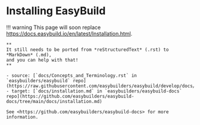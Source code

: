 # Installing EasyBuild

!!! warning
    This page will soon replace <https://docs.easybuild.io/en/latest/Installation.html>.

    **
    It still needs to be ported from *reStructuredText* (.rst) to *MarkDown* (.md),  
    and you can help with that!
    **

    - source: [`docs/Concepts_and_Terminology.rst` in `easybuilders/easybuild` repo](https://raw.githubusercontent.com/easybuilders/easybuild/develop/docs/Installation.rst)
    - target: [`docs/installation.md` in `easybuilders/easybuild-docs` repo](https://github.com/easybuilders/easybuild-docs/tree/main/docs/installation.md)

    See <https://github.com/easybuilders/easybuild-docs> for more information.
